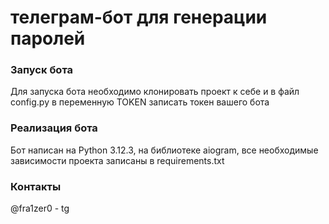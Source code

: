 <h1>телеграм-бот для генерации паролей</h1>

<h3>Запуск бота</h3>
Для запуска бота необходимо клонировать проект к себе
и в файл config.py в переменную TOKEN записать токен вашего бота

<h3>Реализация бота</h3>
Бот написан на Python 3.12.3, на библиотеке aiogram, все
необходимые зависимости проекта записаны в requirements.txt

<h3>Контакты</h3>
@fra1zer0 - tg
